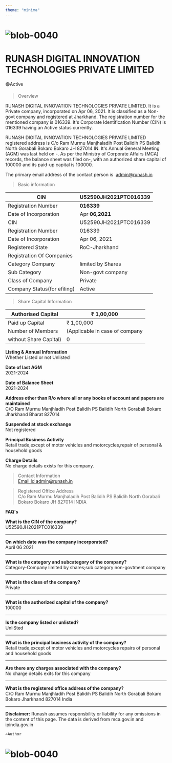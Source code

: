 ```yaml
---
theme: "minima"
---
```

# ![blob-0040](https://user-images.githubusercontent.com/61916324/132724592-e5bef25e-36d9-4da8-bbc6-84a24183c8e2.png) 

# RUNASH DIGITAL INNOVATION TECHNOLOGIES PRIVATE LIMITED

🟢Active

>Overview

RUNASH DIGITAL INNOVATION TECHNOLOGIES PRIVATE LIMITED. It is a Private company, incorporated on Apr 06, 2021. It is classified as a Non-govt company and registered at Jharkhand. The registration number for the mentioned company is 016339. It's Corporate Identification Number (CIN) is 016339
having an Active status currently.

RUNASH DIGITAL INNOVATION TECHNOLOGIES PRIVATE LIMITED registered address is C/o Ram Murmu
Manjhaladih Post Balidih PS Balidih North Gorabali Bokaro Bokaro JH 827014 IN. It's Annual General
Meeting (AGM) was last held on -. As per the Ministry of Corporate Affairs (MCA) records, the balance sheet
was filed on-, with an authorized share capital of 100000 and its paid-up capital is 100000.

The primary email address of the contact person is  [admin@runash.in](email.admin@runash.in)

>Basic information
>
| CIN | U52590JH2021PTC016339 |
| --- | --- |
| Registration Number| **016339** |
| Date of Incorporation| Apr **06,2021** |
| CIN | U52590JH2021PTC016339 |
| Registration Number | 016339 |
| Date of Incorporation | Apr 06, 2021 |
| Registered State | RoC-Jharkhand |
| Registration Of Companies |
| Category Company | limited by Shares |
| Sub Category | Non-govt company |
| Class of Company | Private |
| Company Status(for efiling) | Active |

>Share Capital Information
>
| Authorised Capital | ₹ 1,00,000 |
|---|---|
| Paid up Capital | ₹ 1,00,000 |
| Number of Members | (Applicable in case of company |
| without Share Capital) | 0 |


**Listing & Annual Information** <br>
Whether Listed or not Unlisted

**Date of last AGM** <br>
2021-2024

**Date of Balance Sheet** <br>
2021-2024

**Address other than R/o where all or any books of account and papers are maintained** <br>
C/O Ram Murmu Manjhladih Post Balidih PS Balidih North Gorabali Bokaro Jharkhand Bharat 827014

**Suspended at stock exchange** <br>
Not registered 

**Principal Business Activity** <br>
Retail trade,except of motor vehicles and motorcycles,repair of personal & household goods

**Charge Details** <br>
No charge details exists for this company.



>Contact Information<br>
[Email Id admin@runash.in](email.admin.in)

>Registered Office Address <br>C/o Ram Murmu Manjhaladih Post Balidih PS Balidih North Gorabali Bokaro Bokaro JH 827014 INDIA

**FAQ's**

**What is the CIN of the company?**<br>
U52590JH2021PTC016339

---
**On which date was the company incorporated?**<br>
April 06 2021

---

**What is the category and subcategory of the company?**<br>
Category-Company limited by shares;sub category non-govtment company

---

**What is the class of the company?**<br>
Private

---

**What is the authorized capital of the company?**<br>
100000

---

**Is the company listed or unlisted?**<br>
UnliSted

---

**What is the principal business activity of the company?**<br>
Retail trade,except of motor vehicles and motorcycles repairs of personal and household goods

---

**Are there any charges associated with the company?**<br>
No charge details exits for this company

---

**What is the registered office address of the company?**<br>
C/O Ram Murmu Manjhladih Post Balidih PS Balidih North Gorabali Bokaro Bokaro Jharkhand 827014 India

---


**Disclaimer:** Runash assumes responsbility or liability for any omissions in the content of this page. The data is derived from mca.gov.in and ipindia.gov.in

`` ✍️Author ``

# ![blob-0040](https://user-images.githubusercontent.com/61916324/132724592-e5bef25e-36d9-4da8-bbc6-84a24183c8e2.png) 


  
 


    

   

 
 

  

  

   

    














 















